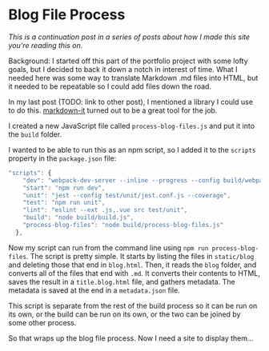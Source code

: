 # Blog File Process

_This is a continuation post in a series of posts about how I made this site you're reading this on._

Background: I started off this part of the portfolio project with some lofty goals, but I decided to back it down a notch in interest of time. What I needed here was some way to translate Markdown .md files into HTML, but it needed to be repeatable so I could add files down the road.

In my last post (TODO: link to other post), I mentioned a library I could use to do this. [markdown-it](https://github.com/markdown-it/markdown-it "markdown-it") turned out to be a great tool for the job.

I created a new JavaScript file called `process-blog-files.js` and put it into the `build` folder.

I wanted to be able to run this as an npm script, so I added it to the `scripts` property in the `package.json` file:

```javascript
"scripts": {
    "dev": "webpack-dev-server --inline --progress --config build/webpack.dev.conf.js",
    "start": "npm run dev",
    "unit": "jest --config test/unit/jest.conf.js --coverage",
    "test": "npm run unit",
    "lint": "eslint --ext .js,.vue src test/unit",
    "build": "node build/build.js",
    "process-blog-files": "node build/process-blog-files.js"
  },
```

Now my script can run from the command line using `npm run process-blog-files`. The script is pretty simple. It starts by listing the files in `static/blog` and deleting those that end in `blog.html`. Then, it reads the `blog` folder, and converts all of the files that end with `.md`. It converts their contents to HTML, saves the result in a `title.blog.html` file, and gathers metadata. The metadata is saved at the end in a `metadata.json` file.

This script is separate from the rest of the build process so it can be run on its own, or the build can be run on its own, or the two can be joined by some other process.

So that wraps up the blog file process. Now I need a site to display them...
